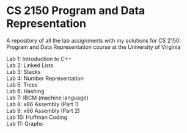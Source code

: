# CS 2150 Program and Data Representation
A repository of all the lab assignments with my solutions for CS 2150: Program and Data Representation course at the University of Virginia 

Lab 1: Introduction to C++  
Lab 2: Linked Lists  
Lab 3: Stacks  
Lab 4: Number Representation  
Lab 5: Trees  
Lab 6: Hashing  
Lab 7: IBCM (machine language)  
Lab 8: x86 Assembly (Part 1)  
Lab 9: x86 Assembly (Part 2)  
Lab 10: Huffman Coding  
Lab 11: Graphs  
